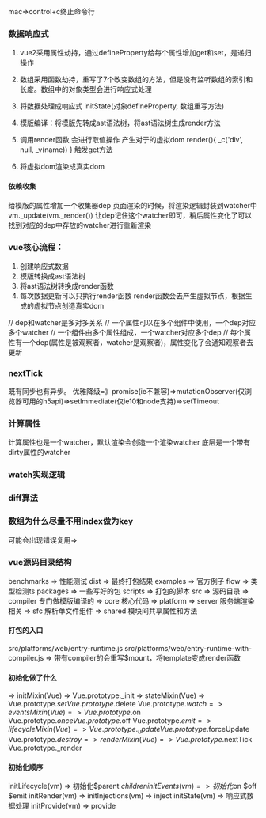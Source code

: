 mac=>control+c终止命令行

### 数据响应式
1) vue2采用属性劫持，通过defineProperty给每个属性增加get和set，是递归操作
2) 数组采用函数劫持，重写了7个改变数组的方法，但是没有监听数组的索引和长度。数组中的对象类型会进行响应式处理


1) 将数据处理成响应式 initState(对象defineProperty, 数组重写方法)
2) 模版编译：将模版先转成ast语法树，将ast语法树生成render方法
3) 调用render函数 会进行取值操作 产生对于的虚拟dom render(){ _c('div', null, _v(name)) } 触发get方法
4) 将虚拟dom渲染成真实dom

#### 依赖收集
给模版的属性增加一个收集器dep
页面渲染的时候，将渲染逻辑封装到watcher中 vm._update(vm._render())
让dep记住这个watcher即可，稍后属性变化了可以找到对应的dep中存放的watcher进行重新渲染

### vue核心流程：
1) 创建响应式数据
2) 模版转换成ast语法树
3) 将ast语法树转换成render函数
4) 每次数据更新可以只执行render函数
render函数会去产生虚拟节点，根据生成的虚拟节点创造真实dom

// dep和watcher是多对多关系
// 一个属性可以在多个组件中使用，一个dep对应多个watcher
// 一个组件由多个属性组成，一个watcher对应多个dep
// 每个属性有一个dep(属性是被观察者，watcher是观察者)，属性变化了会通知观察者去更新

### nextTick
既有同步也有异步。
优雅降级=》promise(ie不兼容)=>mutationObserver(仅浏览器可用的h5api)=>setImmediate(仅ie10和node支持)=>setTimeout

### 计算属性
计算属性也是一个watcher，默认渲染会创造一个渲染watcher
底层是一个带有dirty属性的watcher

### watch实现逻辑

### diff算法

### 数组为什么尽量不用index做为key
可能会出现错误复用=>

### vue源码目录结构
benchmarks => 性能测试
dist => 最终打包结果
examples => 官方例子
flow => 类型检测ts
packages => 一些写好的包
scripts => 打包的脚本
src => 源码目录
 => compiler 专门做模版编译的
 => core 核心代码
 => platform
 => server 服务端渲染相关
 => sfc 解析单文件组件
 => shared 模块间共享属性和方法

#### 打包的入口
src/platforms/web/entry-runtime.js
src/platforms/web/entry-runtime-with-compiler.js => 带有compiler的会重写$mount，将template变成render函数

#### 初始化做了什么
 => initMixin(Vue) => Vue.prototype._init
 => stateMixin(Vue) => Vue.prototype.$set Vue.prototype.$delete Vue.prototype.$watch
 => eventsMixin(Vue) => Vue.prototype.$on Vue.prototype.$once Vue.prototype.$off Vue.prototype.$emit
 => lifecycleMixin(Vue) => Vue.prototype._update Vue.prototype.$forceUpdate Vue.prototype.$destroy
 => renderMixin(Vue) => Vue.prototype.$nextTick Vue.prototype._render

#### 初始化顺序
initLifecycle(vm) => 初始化$parent $children
initEvents(vm) => 初始化$on $off $emit
initRender(vm) => 
initInjections(vm) => inject
initState(vm) => 响应式数据处理
initProvide(vm) => provide